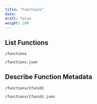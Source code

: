 ```yaml
---
title: "Functions"
date:
draft: false
weight: 200
---
```


<!-- ## Expose Database Functions -->

## List Functions

`/functions`

`/functions.json`

## Describe Function Metadata

`/functions/{funid}`

`/functions/{funid}.json`
